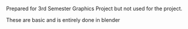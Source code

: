 Prepared for 3rd Semester Graphics Project but not used for the project.

These are basic and is entirely done in blender
